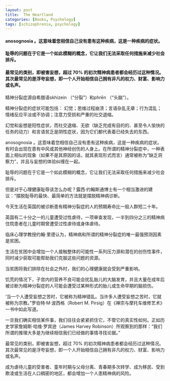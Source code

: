 ```yaml
---
layout: post
title:  The Heartland
categories: [Books, Psychology]
tags: [schizophrenia, psychology]
---
```

#### anosognosia 。这意味着您相信自己没有患有这种疾病，这是一种疾病的症状。
#### 耻辱的问题在于它是一个如此模糊的概念，它让我们无法采取任何措施来减少社会排斥。
#### 最常见的类别，即被害妄想，超过 70% 的初次精神病患者都会经历过这种情况。其次最常见的是浮夸妄想，即一个人开始相信自己拥有非凡的权力、财富、影响力或名声。
<!-- more -->
精神分裂症源自希腊语skhizein （“分裂”）和phrēn （“头脑”）。

精神分裂症的症状可能包括： 幻觉；思维过程崩溃；言语杂乱无章；行为混乱；情绪反应平淡或不协调；注意力受损和严重的社交退缩。

幻觉和妄想是阳性症状，而社交退缩、无欲（缺乏完成有目的的、甚至令人愉快的任务的动力）和言语贫乏是阴性症状，因为它们都代表着已经失去的东西。

anosognosia 。这意味着您相信自己没有患有这种疾病，这是一种疾病的症状。有时会出现在患有中风或其他神经创伤的人身上。在所谓的精神分裂症中，一种表面上相似的现象（如果不是其原因的话，就其表现形式而言）通常被称为“缺乏洞察力”，并且与妄想的体验纠缠在一起。

耻辱的问题在于它是一个如此模糊的概念，它让我们无法采取任何措施来减少社会排斥。

但是对于心理健康耻辱该怎么办呢？露西·约翰斯通博士有一个相当激进的建议：“摆脱耻辱的最快、最简单的方法就是摆脱精神病诊断。

今天生活在英国的被诊断患有精神分裂症的人的预期寿命比一般人群短二十年。 

英国有二十分之一的儿童遭受过性虐待，一项审查发现，一半到四分之三的精神病住院患者在儿童时期曾遭受过性虐待或身体虐待。

临床心理学教授约翰·里德认为，精神病和所谓的精神分裂症的唯一最强预测因素是贫困。

生活在贫困中会增加一个人接触整体的可能性一系列压力源和潜在的创伤性事件，同时减少获取可能帮助我们克服这些问题的资源。

当贫困将我们排除在社会之外时，我们的心理健康就会受到严重影响。

饥荒的情况下，子宫内的营养不良可能会扰乱胎儿的大脑发育，并且大量在成年后被诊断为精神分裂症的人可能会遭受过某种形式的胎儿或生命早期的脑损伤。

‘当一个人遭受妄想之苦时，它被称为精神错乱。当许多人遭受妄想之苦时，它就被称为宗教。”罗伯特·M·波西格（Robert M. Pirsig）在《禅宗与摩托车维修艺术》一书中如此写道。

一旦我们确实相信某件事，我们往往会紧紧抓住它，不管它的真实性如何。正如历史学家詹姆斯·哈维·罗宾逊（James Harvey Robinson）所观察到的那样：“我们所谓的推理大多是为继续相信我们已经做的事情寻找论据。”

最常见的类别，即被害妄想，超过 70% 的初次精神病患者都会经历过这种情况。其次最常见的是浮夸妄想，即一个人开始相信自己拥有非凡的权力、财富、影响力或名声。

成为虐待儿童的受害者、童年时期与父母分离、青春期多次转学、成为移民、受到欺凌或生活在人口稠密的地区，都会增加一个人患精神病的风险。
